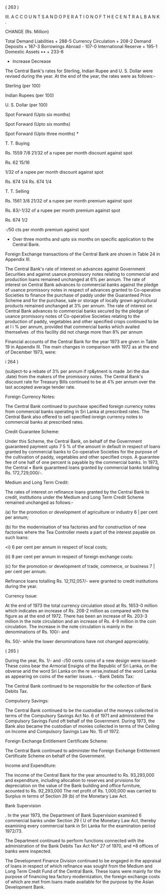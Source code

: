 ( 263 )

III. A C C O U N T S A N D O P E R A T I O N O F T H E C E N T R A L B A N K .

CHANGE (Rs. Million)

Total Demand Liabilities + 288-5 Currency Circulation + 208-2 Demand Deposits + 187-3 Borrowings Abroad - 107-0 International Reserve + 195-1 Domestic Assets •• + 233-6

+ Increase Decrease

The Central Bank's rates for Sterling, Indian Rupee and U. S. Dollar were revised during the year. At the end of the year, the rates were as follows:-

Sterling (per 100)

Indian Rupees (per 100)

U. S. Dollar (per 100)

Spot Forward (Upto six months)

Spot Forward (Upto six months)

Spot Forward (Upto three months) *

T. T. Buying

Rs. 1559 7/8 21/32 of a rupee per month discount against spot

Rs. 62 15/16

1/32 of a rupee per month discount against spot

Rs. 674 1/4 Rs. 674 1/4

T. T. Selling

Rs. 1561 3/8 21/32 of a rupee per month premium against spot

Rs. 83/-1/32 of a rupee per month premium against spot

Rs. 674 1/2

-/50 cts per month premium against spot

* Over three months and upto six months on specific application to the Central Bank.

Foreign Exchange transactions of the Central Bank are shown in Table 24 in Appendix III.

The Central Bank's rate of interest on advances against Government Securities and against usance promissory notes relating to commercial and production loans remained unchanged at 6\% per annum. The rate of interest on Central Bank advances to commercial banks against the pledge of usance promissory notes in respect of advances granted to Co-operative Societies to finance the purchase of paddy under the Guaranteed Price Scheme and for the purchase, sale or storage of locally grown agricultural products remained unchanged at 3% per annum. The rate of interest on Central Bank advances to commercial banks secured by the pledge of usance promissory notes of Co-operative Societies relating to the production of paddy, vegetables and other specified crops continued to be at l i % per annum, provided that commercial banks which availed themselves .of this facility did not charge more than 8% per annum

Financial accounts of the Central Bank for the year 1973 are given in Table 19 in Appendix III. The main changes in comparison with 1972 as at the end of December 1973, were:

i 264 )

(subject-to a rebate of 3% per annum if rp&ytnent is made .bri the due .date) from the makers of the promissory notes. The Central Bank's discount rate for Treasury Bills continued to be at 4% per annum over the last accepted average tender rate.

Foreign Currency Notes:

The Central Bank continued to purchase specified foreign currency notes from commercial banks operating in Sri Lanka at prescribed rates. The Central Bank also offered to sell specified ioreign currency notes to commercial banks at prescribed rates.

Credit Guarantee Scheme:

Under this Scheme, the Central Bank, on behalf of the Government guaranteed payment upto 7 5 % of the amount in default in respect of loans granted by commercial banks to Co-operative Societies for the purpose of the cultivation of paddy, vegetables and other specified crops. A guarantee fee of one half of one percent is payable by the commercial banks. In 1973, the Central • Bank guaranteed loans granted by commercial banks totalling Rs. 172,729,000/-.

Medium and Long Term Credit:

The rates of interest on refinance loans granted by the Central Bank to credit, institutions under the Medium and Long Term Credit Scheme remained unchanged as follows:-

(a) for the promotion or development of agriculture or industry 6 | per cent per annum;

(b) for the modernisation of tea factories and for construction of new factories where the Tea Controller meets a part of the interest payable on such loans:

<i) 6 per cent per annum in respect of local costs;

(ii) 8 per cent per annum in respect of foreign exchange costs:

(c) for the promotion or development of trade, commerce, or business 7 | per cent per annum.

Refinance loans totalling Rs. 12,112,057/- were granted to credit institutions during the year.

Currency Issue:

At the end of 1973 the total currency circulation stood at Rs. 1653-0 million which indicates an increase of Rs. 208-2 million as compared with the figure as at the end of 1972. There has been an increase of Rs. 203-3 million in the note circulation and an increase of Rs. 4-9 million in the coin circulation. The increase in the note circulation is mainly in the denominations of Rs. 100/- and

Rs. 50/- while the lower denominations have not changed appreciably.

( 265 )

During the year, Rs. 1/- and -/50 cents coins of a new design were issued-These coins bear the Armorial Ensigns of the Republic of Sri Lanka, on the obverse arid the word Sri Lanka on the re verse,instead of the word Lanka as appearing on coins of the earlier issues. - -Bank Debits Tax:

The Central Bank continued to be responsible for the collection of Bank Debits Tax.

Compulsory Savings:

The Central Bank continued to be the custodian of the moneys collected in terms of the Compulsory Savings Act No. 6 of 1971 and administered the Compulsory Savings Fund oft behalf of the Government. During 1973, the Bank also became the custodian of monies collected in terms of the Ceiling on Income and Compulsory Savings Law No. 15 of 1972.

Foreign Exchange Entitlement Certificate Scheme:

The Central Bank continued to administer the Foreign Exchange Entitle­ment Certificate Scheme on behalf of the Government.

Income and Expenditure:

The income of the Central Bank for the year amounted to Rs. 93,293,000 and expenditure, including allocation to reserves and prvisions for depreciation on the value of the Bank building and office furniture, acounted to Rs. 92,293,000 The net profit of Rs. 1,000,000 was carried to Surplus m terms of Section 39 (b) of the Monetary Law Act.

Bank Supervision

. In the year 1973, the Department of Bank Supervision examined 6 commercial banks under Section 29 ( U of the Monetary Law Act, thereby examining every commercial bank in Sri Lanka for the examination period 1972/73.

The Department continued to perform functions connected with the administration of the Bank Debits Tax Act No* 27 of 1970, and *8 offices of banks were inspected.

The Development Finance Division continued to be engaged in the appraisal of loans in respect of which refinance was sought from the Medium and Long Term Credit Fund of the Central Bank. These loans were mainly for the purpose of financing tea factory modernization, the foreign exchange costs of which are met from loans made available for the purpose by the Asian Development Bank.